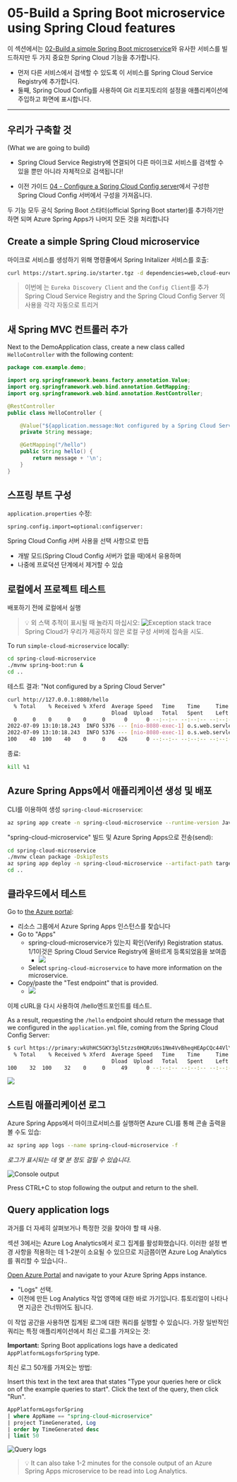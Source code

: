 # 05-Build a Spring Boot microservice using Spring Cloud features

이 섹션에서는 [02-Build a simple Spring Boot microservice](./02-build-a-simple-spring-boot-microservice.md)와 유사한 서비스를 빌드하지만 두 가지 중요한 Spring Cloud 기능을 추가합니다.
- 먼저 다른 서비스에서 검색할 수 있도록 이 서비스를 Spring Cloud Service Registry에 추가합니다.
- 둘째, Spring Cloud Config를 사용하여 Git 리포지토리의 설정을 애플리케이션에 주입하고 화면에 표시합니다.

---

## 우리가 구축할 것
(What we are going to build)

- Spring Cloud Service Registry에 연결되어 다른 마이크로 서비스를 검색할 수 있을 뿐만 아니라 자체적으로 검색됩니다!

- 이전 가이드 [04 - Configure a Spring Cloud Config server](./04-configure-a-spring-cloud-config-server.md)에서 구성한 Spring Cloud Config 서버에서 구성을 가져옵니다.

두 기능 모두 공식 Spring Boot 스타터(official Spring Boot starter)를 추가하기만 하면 되며 Azure Spring Apps가 나머지 모든 것을 처리합니다

## Create a simple Spring Cloud microservice

마이크로 서비스를 생성하기 위해 명령줄에서 Spring Initalizer 서비스를 호출:

```bash
curl https://start.spring.io/starter.tgz -d dependencies=web,cloud-eureka,cloud-config-client -d baseDir=spring-cloud-microservice -d bootVersion=2.7.0 -d javaVersion=17 | tar -xzvf -
```

> 이번에 는 `Eureka Discovery Client` and the `Config Client`를 추가
> Spring Cloud Service Registry and the Spring Cloud Config Server 의 사용을 각각 자동으로 트리거

## 새 Spring MVC 컨트롤러 추가

Next to the DemoApplication class, create a new class called `HelloController` with the following content:

```java
package com.example.demo;

import org.springframework.beans.factory.annotation.Value;
import org.springframework.web.bind.annotation.GetMapping;
import org.springframework.web.bind.annotation.RestController;

@RestController
public class HelloController {

    @Value("${application.message:Not configured by a Spring Cloud Server}")
    private String message;

    @GetMapping("/hello")
    public String hello() {
        return message + '\n';
    }
}
```

## 스프링 부트 구성

`application.properties` 수정:

```properties
spring.config.import=optional:configserver:
```

Spring Cloud Config 서버 사용을 선택 사항으로 만듭
  - 개발 모드(Spring Cloud Config 서버가 없을 때)에서 유용하며
  - 나중에 프로덕션 단계에서 제거할 수 있습

## 로컬에서 프로젝트 테스트

배포하기 전에 로컬에서 실행

>💡 외 스택 추적이 표시될 때 놀라지 마십시오:
> ![Exception stack trace](images/5-01-exception-stack-trace.png)
> Spring Cloud가 우리가 제공하지 않은 로컬 구성 서버에 접속을 시도.

To run `simple-cloud-microservice` locally:

```bash
cd spring-cloud-microservice
./mvnw spring-boot:run &
cd ..
```

테스트 결과: "Not configured by a Spring Cloud Server"

```bash
curl http://127.0.0.1:8080/hello
  % Total    % Received % Xferd  Average Speed   Time    Time     Time  Current
                                 Dload  Upload   Total   Spent    Left  Speed
  0     0    0     0    0     0      0      0 --:--:-- --:--:-- --:--:--     02022-07-09 13:10:18.242  INFO 5376 --- [nio-8080-exec-1] o.a.c.c.C.[Tomcat].[localhost].[/]       : Initializing Spring DispatcherServlet 'dispatcherServlet'
2022-07-09 13:10:18.243  INFO 5376 --- [nio-8080-exec-1] o.s.web.servlet.DispatcherServlet        : Initializing Servlet 'dispatcherServlet'
2022-07-09 13:10:18.243  INFO 5376 --- [nio-8080-exec-1] o.s.web.servlet.DispatcherServlet        : Completed initialization in 0 ms
100    40  100    40    0     0    426      0 --:--:-- --:--:-- --:--:--   439Not configured by a Spring Cloud Server

```

종료:

```bash
kill %1
```

## Azure Spring Apps에서 애플리케이션 생성 및 배포

CLI를 이용하여 생성 `spring-cloud-microservice`:

```bash
az spring app create -n spring-cloud-microservice --runtime-version Java_17
```

"spring-cloud-microservice" 빌드 및 Azure Spring Apps으로 전송(send):

```bash
cd spring-cloud-microservice
./mvnw clean package -DskipTests
az spring app deploy -n spring-cloud-microservice --artifact-path target/demo-0.0.1-SNAPSHOT.jar
cd ..
```

## 클라우드에서 테스트

Go to [the Azure portal](https://portal.azure.com/?WT.mc_id=azurespringcloud-github-judubois):

- 리소스 그룹에서 Azure Spring Apps 인스턴스를 찾습니다
- Go to "Apps"
  - spring-cloud-microservice가 있는지 확인(Verify) Registration status. 1/1이것은 Spring Cloud Service Registry에 올바르게 등록되었음을 보여줍
    - ![](images/5-04-App_Deploy.png)
  - Select `spring-cloud-microservice` to have more information on the microservice.
- Copy/paste the "Test endpoint" that is provided.
  - ![](images/5-05-spring-cloud-microservice.png)

이제 cURL을 다시 사용하여 /hello엔드포인트를 테스트.

As a result, requesting the `/hello` endpoint should return the message that we configured in the `application.yml` file, coming from the Spring Cloud Config Server:

```bash
$ curl https://primary:wkUhHC5GKY3gl5tzzs0HQRzU6s1Nm4VvBheqHEApCQc44VlY1C01xlPcC44n9XPQ@msa-01.test.azuremicroservices.io/spring-cloud-microservice/default/hello
  % Total    % Received % Xferd  Average Speed   Time    Time     Time  Current
                                 Dload  Upload   Total   Spent    Left  Speed
100    32  100    32    0     0     49      0 --:--:-- --:--:-- --:--:--    49Configured by Azure Spring Apps

```
![](images/5-06-GitHub.png)

## 스트림 애플리케이션 로그

Azure Spring Apps에서 마이크로서비스를 실행하면 Azure CLI를 통해 콘솔 출력을 볼 수도 있습:

```bash
az spring app logs --name spring-cloud-microservice -f
```

_로그가 표시되는 데 몇 분 정도 걸릴 수 있습니다._

![Console output](images/5-02-console-output.png)

Press CTRL+C to stop following the output and return to the shell.

## Query application logs

과거를 더 자세히 살펴보거나 특정한 것을 찾아야 할 때 사용.

섹션 3에서는 Azure Log Analytics에서 로그 집계를 활성화했습니다. 이러한 설정 변경 사항을 적용하는 데 1-2분이 소요될 수 있으므로 지금쯤이면 Azure Log Analytics를 쿼리할 수 있습니다..

[Open Azure Portal](https://portal.azure.com/?WT.mc_id=azurespringcloud-github-judubois) and navigate to your Azure Spring Apps instance.
- "Logs" 선택.
- 이전에 만든 Log Analytics 작업 영역에 대한 바로 가기입니다. 튜토리얼이 나타나면 지금은 건너뛰어도 됩니다.

이 작업 공간을 사용하면 집계된 로그에 대한 쿼리를 실행할 수 있습니다. 가장 일반적인 쿼리는 특정 애플리케이션에서 최신 로그를 가져오는 것:

__Important:__ Spring Boot applications logs have a dedicated `AppPlatformLogsforSpring` type.

최신 로그 50개를 가져오는 방법:

Insert this text in the text area that states "Type your queries here or click on of the example queries to start".  Click the text of the query, then click "Run".

```sql
AppPlatformLogsforSpring
| where AppName == "spring-cloud-microservice"
| project TimeGenerated, Log
| order by TimeGenerated desc
| limit 50
```

![Query logs](images/5-03-logs-query.png)

>💡 It can also take 1-2 minutes for the console output of an Azure Spring Apps microservice to be read into Log Analytics.

